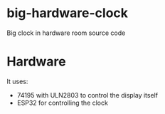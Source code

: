 # big-hardware-clock

Big clock in hardware room source code

# Hardware

It uses:
- 74195 with ULN2803 to control the display itself
- ESP32 for controlling the clock